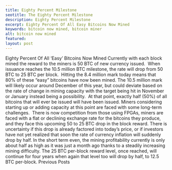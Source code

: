 ```yaml
---
title: Eighty Percent Milestone
seotitle: The Eighty Percent Milestone
description: Eighty Percent Milestone
excerpt: Eighty Percent Of All Easy Bitcoins Now Mined
keywords: bitcoin now mined, bitcoin miner
alt: bitcoin now mined
featured: 
layout: post
---
```

Eighty Percent Of All ‘Easy’ Bitcoins Now Mined
Currently with each block mined the reward to the miners is 50 BTC of new currency issued.  When issuance reaches the 10.5 million BTC milestone, the rate will drop from 50 BTC to 25 BTC per block.  Hitting the 8.4 million mark today means that 80% of these “easy” bitcoins have now been mined.
The 10.5 million mark will likely occur around December of this year, but could deviate based on the rate of change in mining capacity with the target being hit in November or January instead being a possibility.  At that point, exactly half (50%) of all bitcoins that will ever be issued will have been issued.
Miners considering starting up or adding capacity at this point are faced with some long-term challenges.  There is now competition from those using FPGAs, miners are faced with a flat or declining exchange rate for the bitcoins they produce, and they face this upcoming 50 to 25 BTC drop in the block reward.
There is uncertainty if this drop is already factored into today’s price, or if investors have not yet realized that soon the rate of currency inflation will suddenly drop by half.
In the short term even, the mining profitability currently is only about half as high as it was just a month ago thanks to a steadily increasing mining difficulty.
The 25 BTC per-block reward level, once reached, will continue for four years when again that level too will drop by half, to 12.5 BTC per-block.
Previous Posts

